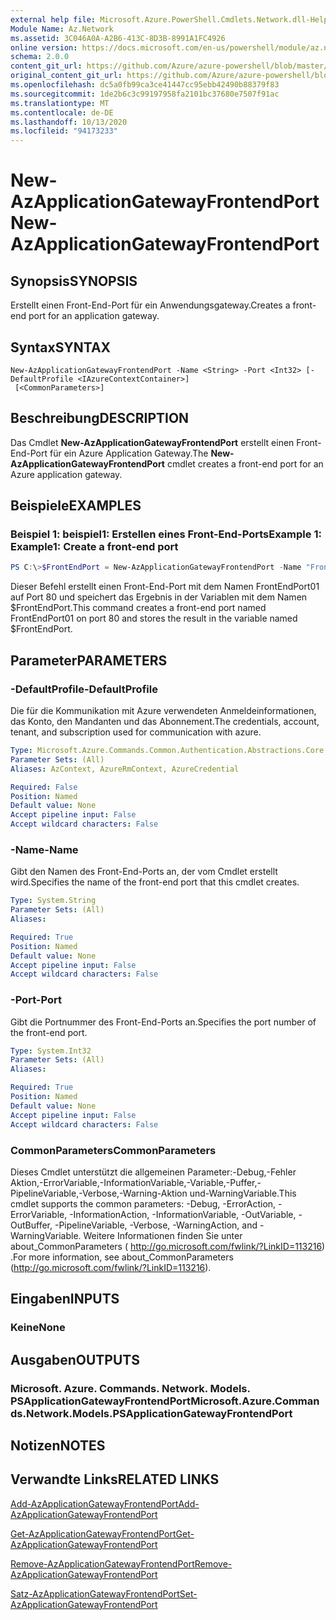 ```yaml
---
external help file: Microsoft.Azure.PowerShell.Cmdlets.Network.dll-Help.xml
Module Name: Az.Network
ms.assetid: 3C046A0A-A2B6-413C-8D3B-8991A1FC4926
online version: https://docs.microsoft.com/en-us/powershell/module/az.network/new-azapplicationgatewayfrontendport
schema: 2.0.0
content_git_url: https://github.com/Azure/azure-powershell/blob/master/src/Network/Network/help/New-AzApplicationGatewayFrontendPort.md
original_content_git_url: https://github.com/Azure/azure-powershell/blob/master/src/Network/Network/help/New-AzApplicationGatewayFrontendPort.md
ms.openlocfilehash: dc5a0fb99ca3ce41447cc95ebb42490b88379f83
ms.sourcegitcommit: 1de2b6c3c99197958fa2101bc37680e7507f91ac
ms.translationtype: MT
ms.contentlocale: de-DE
ms.lasthandoff: 10/13/2020
ms.locfileid: "94173233"
---
```

# <span data-ttu-id="104da-101">New-AzApplicationGatewayFrontendPort</span><span class="sxs-lookup"><span data-stu-id="104da-101">New-AzApplicationGatewayFrontendPort</span></span>

## <span data-ttu-id="104da-102">Synopsis</span><span class="sxs-lookup"><span data-stu-id="104da-102">SYNOPSIS</span></span>
<span data-ttu-id="104da-103">Erstellt einen Front-End-Port für ein Anwendungsgateway.</span><span class="sxs-lookup"><span data-stu-id="104da-103">Creates a front-end port for an application gateway.</span></span>

## <span data-ttu-id="104da-104">Syntax</span><span class="sxs-lookup"><span data-stu-id="104da-104">SYNTAX</span></span>

```
New-AzApplicationGatewayFrontendPort -Name <String> -Port <Int32> [-DefaultProfile <IAzureContextContainer>]
 [<CommonParameters>]
```

## <span data-ttu-id="104da-105">Beschreibung</span><span class="sxs-lookup"><span data-stu-id="104da-105">DESCRIPTION</span></span>
<span data-ttu-id="104da-106">Das Cmdlet **New-AzApplicationGatewayFrontendPort** erstellt einen Front-End-Port für ein Azure Application Gateway.</span><span class="sxs-lookup"><span data-stu-id="104da-106">The **New-AzApplicationGatewayFrontendPort** cmdlet creates a front-end port for an Azure application gateway.</span></span>

## <span data-ttu-id="104da-107">Beispiele</span><span class="sxs-lookup"><span data-stu-id="104da-107">EXAMPLES</span></span>

### <span data-ttu-id="104da-108">Beispiel 1: beispiel1: Erstellen eines Front-End-Ports</span><span class="sxs-lookup"><span data-stu-id="104da-108">Example 1: Example1: Create a front-end port</span></span>
```powershell
PS C:\>$FrontEndPort = New-AzApplicationGatewayFrontendPort -Name "FrontEndPort01" -Port 80
```

<span data-ttu-id="104da-109">Dieser Befehl erstellt einen Front-End-Port mit dem Namen FrontEndPort01 auf Port 80 und speichert das Ergebnis in der Variablen mit dem Namen $FrontEndPort.</span><span class="sxs-lookup"><span data-stu-id="104da-109">This command creates a front-end port named FrontEndPort01 on port 80 and stores the result in the variable named $FrontEndPort.</span></span>

## <span data-ttu-id="104da-110">Parameter</span><span class="sxs-lookup"><span data-stu-id="104da-110">PARAMETERS</span></span>

### <span data-ttu-id="104da-111">-DefaultProfile</span><span class="sxs-lookup"><span data-stu-id="104da-111">-DefaultProfile</span></span>
<span data-ttu-id="104da-112">Die für die Kommunikation mit Azure verwendeten Anmeldeinformationen, das Konto, den Mandanten und das Abonnement.</span><span class="sxs-lookup"><span data-stu-id="104da-112">The credentials, account, tenant, and subscription used for communication with azure.</span></span>

```yaml
Type: Microsoft.Azure.Commands.Common.Authentication.Abstractions.Core.IAzureContextContainer
Parameter Sets: (All)
Aliases: AzContext, AzureRmContext, AzureCredential

Required: False
Position: Named
Default value: None
Accept pipeline input: False
Accept wildcard characters: False
```

### <span data-ttu-id="104da-113">-Name</span><span class="sxs-lookup"><span data-stu-id="104da-113">-Name</span></span>
<span data-ttu-id="104da-114">Gibt den Namen des Front-End-Ports an, der vom Cmdlet erstellt wird.</span><span class="sxs-lookup"><span data-stu-id="104da-114">Specifies the name of the front-end port that this cmdlet creates.</span></span>

```yaml
Type: System.String
Parameter Sets: (All)
Aliases:

Required: True
Position: Named
Default value: None
Accept pipeline input: False
Accept wildcard characters: False
```

### <span data-ttu-id="104da-115">-Port</span><span class="sxs-lookup"><span data-stu-id="104da-115">-Port</span></span>
<span data-ttu-id="104da-116">Gibt die Portnummer des Front-End-Ports an.</span><span class="sxs-lookup"><span data-stu-id="104da-116">Specifies the port number of the front-end port.</span></span>

```yaml
Type: System.Int32
Parameter Sets: (All)
Aliases:

Required: True
Position: Named
Default value: None
Accept pipeline input: False
Accept wildcard characters: False
```

### <span data-ttu-id="104da-117">CommonParameters</span><span class="sxs-lookup"><span data-stu-id="104da-117">CommonParameters</span></span>
<span data-ttu-id="104da-118">Dieses Cmdlet unterstützt die allgemeinen Parameter:-Debug,-Fehler Aktion,-ErrorVariable,-InformationVariable,-Variable,-Puffer,-PipelineVariable,-Verbose,-Warning-Aktion und-WarningVariable.</span><span class="sxs-lookup"><span data-stu-id="104da-118">This cmdlet supports the common parameters: -Debug, -ErrorAction, -ErrorVariable, -InformationAction, -InformationVariable, -OutVariable, -OutBuffer, -PipelineVariable, -Verbose, -WarningAction, and -WarningVariable.</span></span> <span data-ttu-id="104da-119">Weitere Informationen finden Sie unter about_CommonParameters ( http://go.microsoft.com/fwlink/?LinkID=113216) .</span><span class="sxs-lookup"><span data-stu-id="104da-119">For more information, see about_CommonParameters (http://go.microsoft.com/fwlink/?LinkID=113216).</span></span>

## <span data-ttu-id="104da-120">Eingaben</span><span class="sxs-lookup"><span data-stu-id="104da-120">INPUTS</span></span>

### <span data-ttu-id="104da-121">Keine</span><span class="sxs-lookup"><span data-stu-id="104da-121">None</span></span>

## <span data-ttu-id="104da-122">Ausgaben</span><span class="sxs-lookup"><span data-stu-id="104da-122">OUTPUTS</span></span>

### <span data-ttu-id="104da-123">Microsoft. Azure. Commands. Network. Models. PSApplicationGatewayFrontendPort</span><span class="sxs-lookup"><span data-stu-id="104da-123">Microsoft.Azure.Commands.Network.Models.PSApplicationGatewayFrontendPort</span></span>

## <span data-ttu-id="104da-124">Notizen</span><span class="sxs-lookup"><span data-stu-id="104da-124">NOTES</span></span>

## <span data-ttu-id="104da-125">Verwandte Links</span><span class="sxs-lookup"><span data-stu-id="104da-125">RELATED LINKS</span></span>

[<span data-ttu-id="104da-126">Add-AzApplicationGatewayFrontendPort</span><span class="sxs-lookup"><span data-stu-id="104da-126">Add-AzApplicationGatewayFrontendPort</span></span>](./Add-AzApplicationGatewayFrontendPort.md)

[<span data-ttu-id="104da-127">Get-AzApplicationGatewayFrontendPort</span><span class="sxs-lookup"><span data-stu-id="104da-127">Get-AzApplicationGatewayFrontendPort</span></span>](./Get-AzApplicationGatewayFrontendPort.md)

[<span data-ttu-id="104da-128">Remove-AzApplicationGatewayFrontendPort</span><span class="sxs-lookup"><span data-stu-id="104da-128">Remove-AzApplicationGatewayFrontendPort</span></span>](./Remove-AzApplicationGatewayFrontendPort.md)

[<span data-ttu-id="104da-129">Satz-AzApplicationGatewayFrontendPort</span><span class="sxs-lookup"><span data-stu-id="104da-129">Set-AzApplicationGatewayFrontendPort</span></span>](./Set-AzApplicationGatewayFrontendPort.md)


